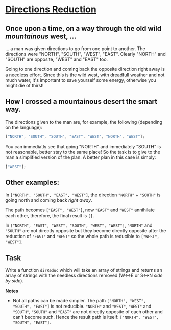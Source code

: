 # [Directions Reduction](https://www.codewars.com/kata/550f22f4d758534c1100025a)

## Once upon a time, on a way through the old wild _mountainous_ west, ...

... a man was given directions to go from one point to another. The directions were "NORTH", "SOUTH", "WEST", "EAST". Clearly "NORTH" and "SOUTH" are opposite, "WEST" and "EAST" too.

Going to one direction and coming back the opposite direction right away is a needless effort. Since this is the wild west, with dreadfull weather and not much water, it's important to save yourself some energy, otherwise you might die of thirst!

## How I crossed a mountainous desert the smart way.

The directions given to the man are, for example, the following (depending on the language):

```javascript
["NORTH", "SOUTH", "SOUTH", "EAST", "WEST", "NORTH", "WEST"];
```

You can immediatly see that going "NORTH" and immediately "SOUTH" is not reasonable, better stay to the same place! So the task is to give to the man a simplified version of the plan. A better plan in this case is simply:

```javascript
["WEST"];
```

## Other examples:

In `["NORTH", "SOUTH", "EAST", "WEST"]`, the direction `"NORTH"` + `"SOUTH"` is going north and coming back _right away_.

The path becomes `["EAST", "WEST"]`, now `"EAST"` and `"WEST"` annihilate each other, therefore, the final result is `[]`.

In `["NORTH", "EAST", "WEST", "SOUTH", "WEST", "WEST"]`, `"NORTH"` and `"SOUTH"` are not directly opposite but they become directly opposite after the reduction of `"EAST"` and `"WEST"` so the whole path is reducible to `["WEST", "WEST"]`.

## Task

Write a function `dirReduc` which will take an array of strings and returns an array of strings with the needless directions removed (W<->E or S<->N _side by side_).

**Notes**

- Not all paths can be made simpler. The path `["NORTH", "WEST", "SOUTH", "EAST"]` is not reducible. `"NORTH"` and `"WEST"`, `"WEST"` and `"SOUTH"`, `"SOUTH"` and `"EAST"` are not directly opposite of each other and can't become such. Hence the result path is itself: `["NORTH", "WEST", "SOUTH", "EAST"]`.
